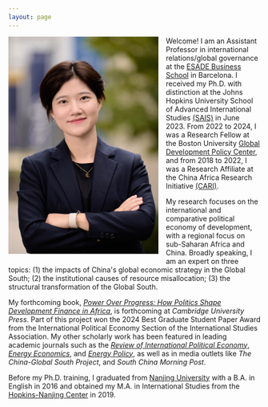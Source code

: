 ```yaml
---
layout: page
---
```

  <img src="https://raw.githubusercontent.com/keyitang94/keyitang94.github.io/master/ESADE_Profile.JPG" width="300" style="float: left; margin: 0 15px 15px 0;">

Welcome! I am an Assistant Professor in international relations/global governance at the [ESADE Business School](https://www.esade.edu/faculty/keyi.tang) in Barcelona. I received my Ph.D. with distinction at the Johns Hopkins University School of Advanced International Studies [(SAIS)](https://sais.jhu.edu/) in June 2023. From 2022 to 2024, I was a Research Fellow at the Boston University [Global Development Policy Center](https://www.bu.edu/gdp/), and from 2018 to 2022, I was a Research Affiliate at the China Africa Research Initiative [(CARI)](https://www.sais-cari.org/).

My research focuses on the international and comparative political economy of development, with a regional focus on sub-Saharan Africa and China. Broadly speaking, I am an expert on three topics: (1) the impacts of China's global economic strategy in the Global South; (2) the institutional causes of resource misallocation; (3) the structural transformation of the Global South.

My forthcoming book, [_Power Over Progress: How Politics Shape Development Finance in Africa_](https://www.cambridge.org/core/books/power-over-progress/CEE618F7A939B99982A750C0B2EDF9C0), is forthcoming at _Cambridge University Press_. Part of this project won the 2024 Best Graduate Student Paper Award from the International Political Economy Section of the International Studies Association. My other scholarly work has been featured in leading academic journals such as the [_Review of International Political Economy_](https://www.tandfonline.com/doi/abs/10.1080/09692290.2022.2152073), [_Energy Economics_](https://www.sciencedirect.com/science/article/pii/S0140988325001768), and [_Energy Policy_](https://www.sciencedirect.com/science/article/abs/pii/S0301421519306494), as well as in media outlets like _The China-Global South Project_, and _South China Morning Post_. 


Before my Ph.D. training, I graduated from [Nanjing University](https://www.nju.edu.cn/en/) with a B.A. in English in 2016 and obtained my M.A. in International Studies from the [Hopkins-Nanjing Center](https://sais.jhu.edu/hopkins-nanjing-center) in 2019.

